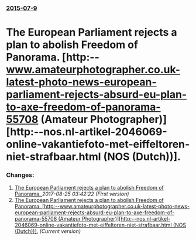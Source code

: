### [2015-07-9](/news/2015/07/9/index.md)

# The European Parliament rejects a plan to abolish Freedom of Panorama. [http:--www.amateurphotographer.co.uk-latest-photo-news-european-parliament-rejects-absurd-eu-plan-to-axe-freedom-of-panorama-55708 (Amateur Photographer)][http:--nos.nl-artikel-2046069-online-vakantiefoto-met-eiffeltoren-niet-strafbaar.html (NOS (Dutch))].




### Changes:

1. [The European Parliament rejects a plan to abolish Freedom of Panorama. ](/news/2015/07/9/the-european-parliament-rejects-a-plan-to-abolish-freedom-of-panorama.md) _2017-08-25 03:42:22 (First version)_
1. [The European Parliament rejects a plan to abolish Freedom of Panorama. [http:--www.amateurphotographer.co.uk-latest-photo-news-european-parliament-rejects-absurd-eu-plan-to-axe-freedom-of-panorama-55708 (Amateur Photographer)][http:--nos.nl-artikel-2046069-online-vakantiefoto-met-eiffeltoren-niet-strafbaar.html (NOS (Dutch))].](/news/2015/07/9/the-european-parliament-rejects-a-plan-to-abolish-freedom-of-panorama-http-www-amateurphotographer-co-uk-latest-photo-news-european-parl.md) _(Current version)_
